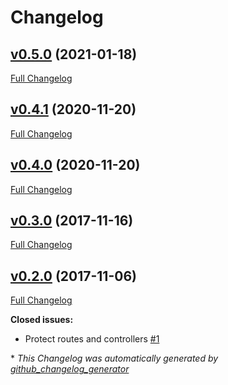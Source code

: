 # Changelog

## [v0.5.0](https://github.com/afdev82/solidus_catalog_mode/tree/v0.5.0) (2021-01-18)

[Full Changelog](https://github.com/afdev82/solidus_catalog_mode/compare/v0.4.1...v0.5.0)

## [v0.4.1](https://github.com/afdev82/solidus_catalog_mode/tree/v0.4.1) (2020-11-20)

[Full Changelog](https://github.com/afdev82/solidus_catalog_mode/compare/v0.4.0...v0.4.1)

## [v0.4.0](https://github.com/afdev82/solidus_catalog_mode/tree/v0.4.0) (2020-11-20)

[Full Changelog](https://github.com/afdev82/solidus_catalog_mode/compare/v0.3.0...v0.4.0)

## [v0.3.0](https://github.com/afdev82/solidus_catalog_mode/tree/v0.3.0) (2017-11-16)

[Full Changelog](https://github.com/afdev82/solidus_catalog_mode/compare/v0.2.0...v0.3.0)

## [v0.2.0](https://github.com/afdev82/solidus_catalog_mode/tree/v0.2.0) (2017-11-06)

[Full Changelog](https://github.com/afdev82/solidus_catalog_mode/compare/8baefaccffbd9de56324e705a3a3b2580482f092...v0.2.0)

**Closed issues:**

- Protect routes and controllers [\#1](https://github.com/afdev82/solidus_catalog_mode/issues/1)



\* *This Changelog was automatically generated by [github_changelog_generator](https://github.com/github-changelog-generator/github-changelog-generator)*
